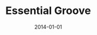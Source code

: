 ---
title: Essential Groove
modal-id: 2
date: 2014-01-01
image-home: egmusic/home.jpg
alt-home: Essential Groove Logo
image-modal: egmusic/modal.png
alt-modal: Screenshot of eg-music.com
project-date: 2014-01-01
category: PHP / MySQL / JavaScript
link: http://eg-music.com
description: eg-music.com, powered by <a href="http://www.getbootstrap.com" target="_blank">Bootstrap</a>, PHP, and MySQL, is the official site for Essential Groove, a band from the Cleveland area.  The website hosts upcoming events via Facebook and other sources, as well as provide member biographies and online music streaming / downloading via mainstream music sources (such as iTunes, Google Play, and Spotify).  There is also a separate "members only" area that I created from scratch (using PHP and MySQL), allowing members to update their biographies, names, and photo to display on the website. Certain members also have the ability to create/edit/delete members, hide members on the about page, as well as re-ordering member's positions on the website.
---